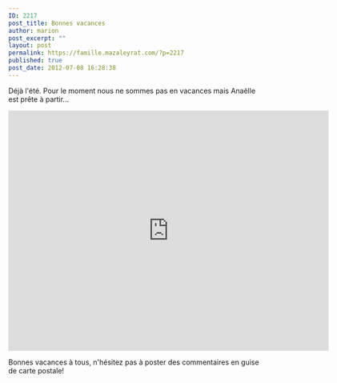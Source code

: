```yaml
---
ID: 2217
post_title: Bonnes vacances
author: marion
post_excerpt: ""
layout: post
permalink: https://famille.mazaleyrat.com/?p=2217
published: true
post_date: 2012-07-08 16:28:38
---
```

Déjà l'été. Pour le moment nous ne sommes pas en vacances mais Anaëlle est prête à partir...

<iframe width="640" height="480" src="http://www.youtube.com/embed/s3RqfN-lm_Y?rel=0" frameborder="0" allowfullscreen></iframe>

Bonnes vacances à tous, n'hésitez pas à poster des commentaires en guise de carte postale!